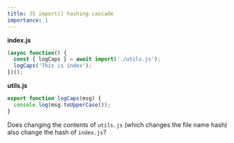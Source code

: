 ```yaml
---
title: JS import() hashing cascade
importance: 1
---
```


**index.js**

```js
(async function() {
  const { logCaps } = await import('./utils.js');
  logCaps('This is index');
})();
```

**utils.js**

```js
export function logCaps(msg) {
  console.log(msg.toUpperCase());
}
```

Does changing the contents of `utils.js` (which changes the file name hash) also change the hash of `index.js`?
